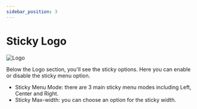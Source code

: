 ```yaml
---
sidebar_position: 3
---
```

# Sticky Logo

![Logo](./img/sticky-logo.avif)

Below the Logo section, you'll see the sticky options. Here you can enable or disable the sticky menu option.

* Sticky Menu Mode: there are 3 main sticky menu modes including Left, Center and Right.
* Sticky Max-width: you can choose an option for the sticky width. 
